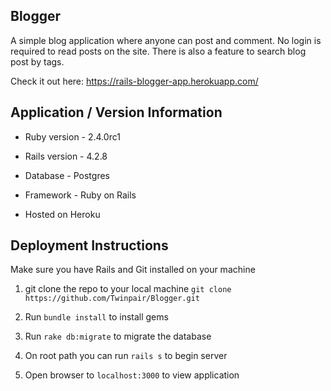 ## Blogger

A simple blog application where anyone can post and comment. No login is required to read posts on the site. There is also a feature to search blog post by tags.

Check it out here: https://rails-blogger-app.herokuapp.com/

## Application / Version Information

* Ruby version - 2.4.0rc1

* Rails version - 4.2.8

* Database - Postgres

* Framework - Ruby on Rails

* Hosted on Heroku

## Deployment Instructions

Make sure you have Rails and Git installed on your machine

1) git clone the repo to your local machine `git clone https://github.com/Twinpair/Blogger.git`

2) Run `bundle install` to install gems

3) Run `rake db:migrate` to migrate the database

4) On root path you can run `rails s` to begin server

5) Open browser to `localhost:3000` to view application
